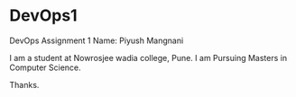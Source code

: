 # DevOps1
DevOps Assignment 1
Name: Piyush Mangnani

I am a student at Nowrosjee wadia college, Pune. 
I am Pursuing Masters in Computer Science.

Thanks.
